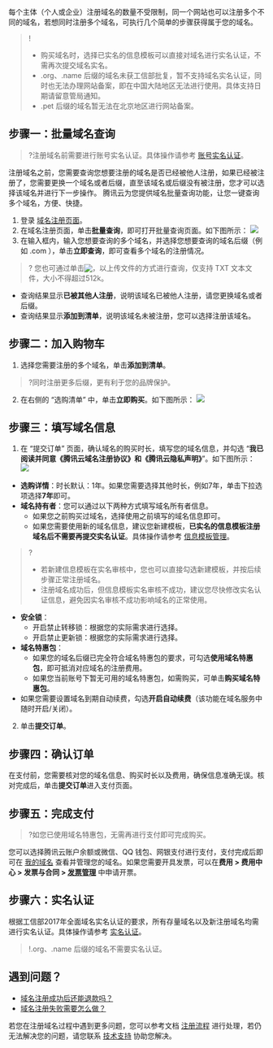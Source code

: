 每个主体（个人或企业）注册域名的数量不受限制，同一个网站也可以注册多个不同的域名，若想同时注册多个域名，可执行几个简单的步骤获得属于您的域名。
>! 
> - 购买域名时，选择已实名的信息模板可以直接对域名进行实名认证，不需再次提交域名实名。
> - .org、.name 后缀的域名未获工信部批复，暂不支持域名实名认证，同时也无法办理网站备案，即在中国大陆地区无法进行使用。具体支持日期请留意管局通知。
>- .pet 后缀的域名暂无法在北京地区进行网站备案。 

## 步骤一：批量域名查询
>?注册域名前需要进行账号实名认证。具体操作请参考 [账号实名认证](https://cloud.tencent.com/document/product/378/3629)。
>
注册域名之前，您需要查询您想要注册的域名是否已经被他人注册，如果已经被注册了，您需要更换一个域名或者后缀，直至该域名或后缀没有被注册，您才可以选择该域名并进行下一步操作。
腾讯云为您提供域名批量查询功能，让您一键查询多个域名，方便、快捷。

1. 登录 [域名注册页面](https://dnspod.cloud.tencent.com/)。
2. 在域名注册页面，单击**批量查询**，即可打开批量查询页面。如下图所示：
![](https://qcloudimg.tencent-cloud.cn/raw/219d1b1c0e1e29c5ea47718ee2a9be94.png)
3. 在输入框内，输入您想要查询的多个域名，并选择您想要查询的域名后缀（例如 .com ），单击**立即查询**，即可查看多个域名的注册情况。
>? 您也可通过单击<span ><img src="https://qcloudimg.tencent-cloud.cn/raw/936453b1b526c5671cc440b6dec0eb3b.png" style="margin-bottom:-3px;"/></span>，以上传文件的方式进行查询，仅支持 TXT 文本文件，大小不得超过512k。
 - 查询结果显示**已被其他人注册**，说明该域名已被他人注册，请您更换域名或者后缀。
 - 查询结果显示**添加到清单**，说明该域名未被注册，您可以选择注册该域名。

## 步骤二：加入购物车
1. 选择您需要注册的多个域名，单击**添加到清单**。
>?同时注册更多后缀，更有利于您的品牌保护。
>
2. 在右侧的 “选购清单” 中，单击**立即购买**。如下图所示：
![](https://qcloudimg.tencent-cloud.cn/raw/d9b957959fae2a17d04d5a7f6ca084ce.png)

## 步骤三：填写域名信息
1. 在 “提交订单” 页面，确认域名的购买时长，填写您的域名信息，并勾选 “**我已阅读并同意《腾讯云域名注册协议》和《腾讯云隐私声明》**”。如下图所示：
![](https://qcloudimg.tencent-cloud.cn/raw/4ca9510bebc2a5dee2df38e0678f16c4.png)
 - **选购详情**：时长默认：1年。如果您需要选择其他时长，例如7年，单击下拉选项选择**7年**即可。
 - **域名持有者**：您可以通过以下两种方式填写域名所有者信息。
    - 如果您之前购买过域名，选择使用之前填写的域名信息即可。
    - 如果您需要使用新的域名信息，建议您新建模板，**已实名的信息模板注册域名后不需要再提交实名认证**。具体操作请参考 [信息模板管理](https://cloud.tencent.com/document/product/242/15435)。
>?
>- 若新建信息模板在实名审核中，您也可以直接勾选新建模板，并按后续步骤正常注册域名。
>- 注册域名成功后，但信息模板实名审核不成功，建议您尽快修改实名认证信息，避免因实名审核不成功影响域名的正常使用。
>
 - **安全锁**：
    - 开启禁止转移锁：根据您的实际需求进行选择。
    - 开启禁止更新锁：根据您的实际需求进行选择。
 - **域名特惠包**：
    - 如果您的域名后缀已完全符合域名特惠包的要求，可勾选**使用域名特惠包**，即可抵消对应域名的注册费用。
    - 如果您当前账号下暂无可用的域名特惠包，如需购买，可单击**购买域名特惠包**。
 - 如果您需要设置域名到期自动续费，勾选**开启自动续费**（该功能在域名服务中随时开启/关闭）。
2. 单击**提交订单**。

## 步骤四：确认订单
在支付前，您需要核对您的域名信息、购买时长以及费用，确保信息准确无误。核对完成后，单击**提交订单**进入支付页面。

## 步骤五：完成支付
>?如您已使用域名特惠包，无需再进行支付即可完成购买。
>
您可以选择腾讯云账户余额或微信、QQ 钱包、网银支付进行支付，支付完成后即可在 [我的域名](https://console.cloud.tencent.com/domain) 查看并管理您的域名。如果您需要开具发票，可以在**费用 > 费用中心 > 发票与合同 > [发票管理](https://console.cloud.tencent.com/expense/invoice)** 中申请开票。

## 步骤六：实名认证
根据工信部2017年全面域名实名认证的要求，所有存量域名以及新注册域名均需进行实名认证。具体操作请参考 [实名认证](https://cloud.tencent.com/document/product/242/6707)。
>!.org、.name 后缀的域名不需要实名认证。

## 遇到问题？
- [域名注册成功后还能退款吗？](https://cloud.tencent.com/document/product/242/18622#.E5.9F.9F.E5.90.8D.E6.B3.A8.E5.86.8C.E6.88.90.E5.8A.9F.E5.90.8E.E8.BF.98.E8.83.BD.E9.80.80.E6.AC.BE.E5.90.97.EF.BC.9F)
- [域名注册失败需要怎么做？](https://cloud.tencent.com/document/product/242/18622#.E5.9F.9F.E5.90.8D.E6.B3.A8.E5.86.8C.E5.A4.B1.E8.B4.A5.E9.9C.80.E8.A6.81.E6.80.8E.E4.B9.88.E5.81.9A.EF.BC.9F)

若您在注册域名过程中遇到更多问题，您可以参考文档 [注册流程](https://cloud.tencent.com/document/product/242/18622) 进行处理，若仍无法解决您的问题，请您联系 [技术支持](https://cloud.tencent.com/document/product/242/57608) 协助您解决。
